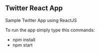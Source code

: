 ## Twitter React App

Sample Twitter App using ReactJS

To run the app simply type this commands:
- npm install 
- npm start 
